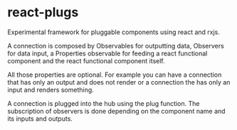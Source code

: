 # react-plugs

Experimental framework for pluggable components using react and rxjs.

A connection is composed by Observables for outputting data, Observers for data input, 
a Properties observable for feeding a react functional component and the react functional component itself.

All those properties are optional. For example you can have a connection that has only an output and does not render
or a connection the has only an input and renders something.

A connection is plugged into the hub using the plug function. The subscription of observers is done depending on 
the component name and its inputs and outputs.
